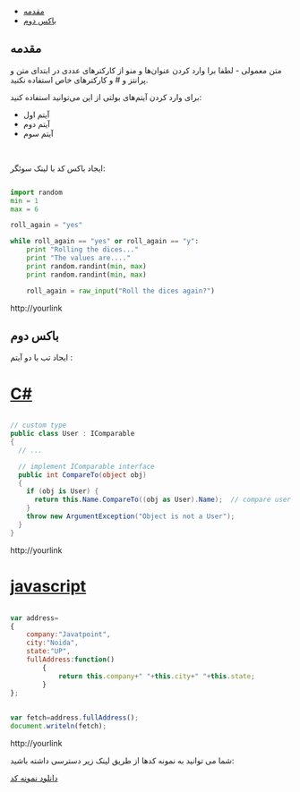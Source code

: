 - [مقدمه](#%مقدمه)
- [باکس دوم](#%باکس-دوم)


## مقدمه

متن معمولی - لطفا برا وارد کردن عنوان‌ها و منو از کارکتر‌های عددی در ابتدای متن و پرانتز و # و کارکترهای خاص استفاده نکنید.

برای وارد کردن آیتم‌های بولتی از این می‌توانید استفاده کنید:

- آیتم اول
- آیتم دوم
- آیتم سوم

<br/>
  
ایجاد باکس کد با لینک سوئگر‌: 

``` python

import random
min = 1
max = 6

roll_again = "yes"

while roll_again == "yes" or roll_again == "y":
    print "Rolling the dices..."
    print "The values are...."
    print random.randint(min, max)
    print random.randint(min, max)

    roll_again = raw_input("Roll the dices again?")

```

<div class="swaggerLink">http://yourlink</div>

<div class="box-end">
</div>



## باکس دوم

ایجاد تب با دو آیتم : 

<div class="tab-start">
</div>

# [C#](#tab/csharp)

``` csharp

// custom type
public class User : IComparable
{
  // ...

  // implement IComparable interface
  public int CompareTo(object obj)
  {
    if (obj is User) {
      return this.Name.CompareTo((obj as User).Name);  // compare user names
    }
    throw new ArgumentException("Object is not a User");
  }
}

```
<div class="swaggerLink">http://yourlink</div>

# [javascript](#tab/javascript')

``` javascript

var address=  
{  
    company:"Javatpoint",  
    city:"Noida",  
    state:"UP",  
    fullAddress:function()  
        {  
            return this.company+" "+this.city+" "+this.state;  
        }  
};  
  
  
var fetch=address.fullAddress();  
document.writeln(fetch);  

```
<div class="swaggerLink">http://yourlink</div>

<div class="tab-end">
</div>

شما می توانید به نمونه کدها از طریق لینک زیر دسترسی داشته باشید:

[دانلود نمونه کد](https://github.com/podiumir/samples/tree/master/src/csharp/Plan)

<div class="box-end">
</div>
